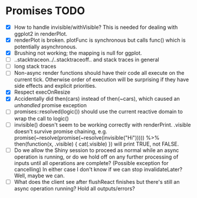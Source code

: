 # Promises TODO

- [x] How to handle invisible/withVisible? This is needed for dealing with ggplot2 in renderPlot.
- [x] renderPlot is broken. plotFunc is synchronous but calls func() which is potentially asynchronous.
- [x] Brushing not working; the mapping is null for ggplot.
- [ ] ..stacktraceon../..stacktraceoff.. and stack traces in general
- [ ] long stack traces
- [ ] Non-async render functions should have their code all execute on the current tick. Otherwise order of execution will be surprising if they have side effects and explicit priorities.
- [x] Respect execOnResize
- [x] Accidentally did then(cars) instead of then(~cars), which caused an *unhandled* promise exception
- [ ] promises::resolved(logic()) should use the current reactive domain to wrap the call to logic()
- [ ] invisible() doesn't seem to be working correctly with renderPrint. .visible doesn't survive promise chaining, e.g. promise(~resolve(promise(~resolve(invisible("Hi"))))) %>% then(function(x, .visible) { cat(.visible) }) will print TRUE, not FALSE.
- [ ] Do we allow the Shiny session to proceed as normal while an async operation is running, or do we hold off on any further processing of inputs until all operations are complete? (Possible exception for cancelling) In either case I don't know if we can stop invalidateLater? Well, maybe we can.
- [ ] What does the client see after flushReact finishes but there's still an async operation running? Hold all outputs/errors?
